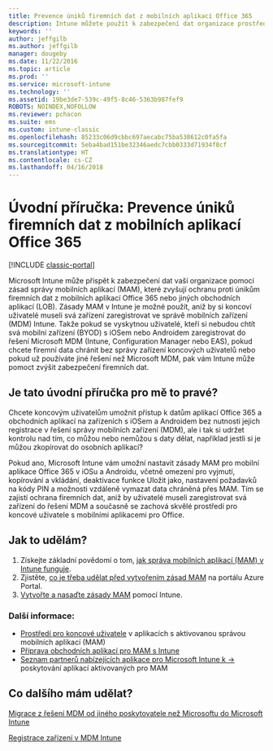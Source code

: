 ```yaml
---
title: Prevence úniků firemních dat z mobilních aplikací Office 365
description: Intune můžete použít k zabezpečení dat organizace prostřednictvím zásad správy mobilních aplikací (MAM), které brání jejich úniku z mobilních aplikací Office 365 nebo z jiných obchodních aplikací (LOB).
keywords: ''
author: jeffgilb
ms.author: jeffgilb
manager: dougeby
ms.date: 11/22/2016
ms.topic: article
ms.prod: ''
ms.service: microsoft-intune
ms.technology: ''
ms.assetid: 19be3de7-539c-49f5-8c46-5363b987fef9
ROBOTS: NOINDEX,NOFOLLOW
ms.reviewer: pchacon
ms.suite: ems
ms.custom: intune-classic
ms.openlocfilehash: 85233c06d9cbbc697aecabc75ba538612c0fa5fa
ms.sourcegitcommit: 5eba4bad151be32346aedc7cbb0333d71934f8cf
ms.translationtype: HT
ms.contentlocale: cs-CZ
ms.lasthandoff: 04/16/2018
---
```

# <a name="quick-start-guide-prevent-company-data-leaks-from-office-365-mobile-apps"></a>Úvodní příručka: Prevence úniků firemních dat z mobilních aplikací Office 365

[!INCLUDE [classic-portal](../includes/classic-portal.md)]

Microsoft Intune může přispět k zabezpečení dat vaší organizace pomocí zásad správy mobilních aplikací (MAM), které zvyšují ochranu proti únikům firemních dat z mobilních aplikací Office 365 nebo jiných obchodních aplikací (LOB). Zásady MAM v Intune je možné použít, aniž by si koncoví uživatelé museli svá zařízení zaregistrovat ve správě mobilních zařízení (MDM) Intune. Takže pokud se vyskytnou uživatelé, kteří si nebudou chtít svá mobilní zařízení (BYOD) s iOSem nebo Androidem zaregistrovat do řešení Microsoft MDM (Intune, Configuration Manager nebo EAS), pokud chcete firemní data chránit bez správy zařízení koncových uživatelů nebo pokud už používáte jiné řešení než Microsoft MDM, pak vám Intune může pomoct zvýšit zabezpečení firemních dat.   

## <a name="is-this-quick-start-guide-right-for-me"></a>Je tato úvodní příručka pro mě to pravé?
Chcete koncovým uživatelům umožnit přístup k datům aplikací Office 365 a obchodních aplikací na zařízeních s iOSem a Androidem bez nutnosti jejich registrace v řešení správy mobilních zařízení (MDM), ale i tak si udržet kontrolu nad tím, co můžou nebo nemůžou s daty dělat, například jestli si je můžou zkopírovat do osobních aplikací?

Pokud ano, Microsoft Intune vám umožní nastavit zásady MAM pro mobilní aplikace Office 365 v iOSu a Androidu, včetně omezení pro vyjmutí, kopírování a vkládání, deaktivace funkce Uložit jako, nastavení požadavků na kódy PIN a možnosti vzdáleně vymazat data chráněná přes MAM.  Tím se zajistí ochrana firemních dat, aniž by uživatelé museli zaregistrovat svá zařízení do řešení MDM a současně se zachová skvělé prostředí pro koncové uživatele s mobilními aplikacemi pro Office.

## <a name="how-do-i-do-it"></a>Jak to udělám?
1.  Získejte základní povědomí o tom, [jak správa mobilních aplikací (MAM) v Intune funguje](/intune-classic/deploy-use/protect-app-data-using-mobile-app-management-policies-with-microsoft-intune).
2.  Zjistěte, [co je třeba udělat před vytvořením zásad MAM](/intune-classic/deploy-use/get-ready-to-configure-mobile-app-management-policies-with-microsoft-intune) na portálu Azure Portal.
3.  [Vytvořte a nasaďte zásady MAM](/intune-classic/deploy-use/get-ready-to-configure-mobile-app-management-policies-with-microsoft-intune) pomocí Intune.

### <a name="additional-information"></a>Další informace:
- [Prostředí pro koncové uživatele](/intune-classic/deploy-use/end-user-experience-for-mam-enabled-apps-with-microsoft-intune) v aplikacích s aktivovanou správou mobilních aplikací (MAM)
- [Příprava obchodních aplikací pro MAM s Intune](/intune/apps-prepare-mobile-application-management)
- <a href="https://www.microsoft.com/cloud-platform/microsoft-intune-partners" target="_blank">Seznam partnerů nabízejících aplikace pro Microsoft Intune k &rarr;</a> poskytování aplikací aktivovaných pro MAM

## <a name="what-should-i-do-next"></a>Co dalšího mám udělat?
[Migrace z řešení MDM od jiného poskytovatele než Microsoftu do Microsoft Intune](/intune-classic/deploy-use/migrate-to-intune)

[Registrace zařízení v MDM Intune](/intune-classic/deploy-use/enroll-devices-in-microsoft-intune)

